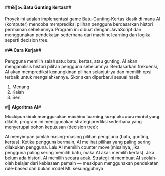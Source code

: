 ##**🪨📄✂️ Batu Gunting Kertas**##

Proyek ini adalah implementasi game Batu-Gunting-Kertas klasik di mana AI (komputer) mencoba memprediksi pilihan pengguna berdasarkan histori permainan sebelumnya. Program ini dibuat dengan JavaScript dan menggunakan pendekatan sederhana dari machine learning dan logika seperti decision tree.

#**🎮 Cara Kerja**##

Pengguna memilih salah satu: batu, kertas, atau gunting.
AI akan menganalisis histori pilihan pengguna sebelumnya.
Berdasarkan frekuensi, AI akan memprediksi kemungkinan pilihan selanjutnya dan memilih opsi terbaik untuk mengalahkannya.
Skor akan diperbarui sesuai hasil:
1. Menang
2. Kalah
3. Seri

#**🧠 Algoritma AI**#

Meskipun tidak menggunakan machine learning kompleks atau model yang dilatih, program ini menggunakan strategi prediksi sederhana yang menyerupai pohon keputusan (decision tree):

AI menyimpan jumlah masing-masing pilihan pengguna (batu, gunting, kertas).
Ketika pengguna bermain, AI melihat pilihan yang paling sering dilakukan pengguna.
Lalu AI memilih counter move (misalnya, jika pengguna paling sering memilih batu, maka AI akan memilih kertas).
Jika belum ada histori, AI memilih secara acak.
Strategi ini membuat AI seolah-olah belajar dari kebiasaan pemain — meskipun menggunakan pendekatan rule-based dan bukan model ML sesungguhnya

